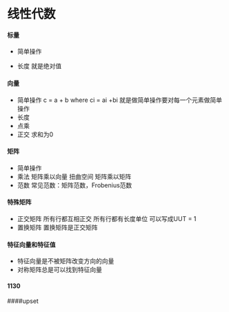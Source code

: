 # 线性代数
  
#### 标量

* 简单操作
   
* 长度
  就是绝对值

#### 向量

* 简单操作
  c = a + b where ci = ai +bi
  就是做简单操作要对每一个元素做简单操作
* 长度 
* 点乘
* 正交
  求和为0

#### 矩阵
* 简单操作
* 乘法
 矩阵乘以向量
 扭曲空间
 矩阵乘以矩阵
* 范数
 常见范数：矩阵范数，Frobenius范数

#### 特殊矩阵
* 正交矩阵
 所有行都互相正交
 所有行都有长度单位
 可以写成UUT = 1
* 置换矩阵
 置换矩阵是正交矩阵

#### 特征向量和特征值
* 特征向量是不被矩阵改变方向的向量
* 对称矩阵总是可以找到特征向量

#### 1130 

####upset